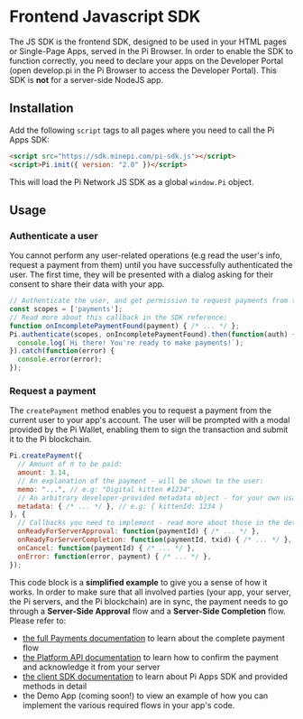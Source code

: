 
# Frontend Javascript SDK
The JS SDK is the frontend SDK, designed to be used in your HTML pages or Single-Page Apps, served in the Pi Browser.
In order to enable the SDK to function correctly, you need to declare your apps on the Developer Portal (open
develop.pi in the Pi Browser to access the Developer Portal).
This SDK is **not** for a server-side NodeJS app.
## Installation
Add the following `script` tags to all pages where you need to call the Pi Apps SDK:
```html
<script src="https://sdk.minepi.com/pi-sdk.js"></script>
<script>Pi.init({ version: "2.0" })</script>
```
This will load the Pi Network JS SDK as a global `window.Pi` object.
## Usage
### Authenticate a user
You cannot perform any user-related operations (e.g read the user's info, request a payment from them) until you
have successfully authenticated the user. The first time, they will be presented with a dialog asking for
their consent to share their data with your app.
```javascript
// Authenticate the user, and get permission to request payments from them:
const scopes = ['payments'];
// Read more about this callback in the SDK reference:
function onIncompletePaymentFound(payment) { /* ... */ };
Pi.authenticate(scopes, onIncompletePaymentFound).then(function(auth) {
  console.log(`Hi there! You're ready to make payments!`);
}).catch(function(error) {
  console.error(error);
});
```
### Request a payment
The `createPayment` method enables you to request a payment from the current user to your app's account.
The user will be prompted with a modal provided by the Pi Wallet, enabling them to sign the
transaction and submit it to the Pi blockchain.
```javascript
Pi.createPayment({
  // Amount of π to be paid:
  amount: 3.14,
  // An explanation of the payment - will be shown to the user:
  memo: "...", // e.g: "Digital kitten #1234",
  // An arbitrary developer-provided metadata object - for your own usage:
  metadata: { /* ... */ }, // e.g: { kittenId: 1234 }
}, {
  // Callbacks you need to implement - read more about those in the detailed docs linked below:
  onReadyForServerApproval: function(paymentId) { /* ... */ },
  onReadyForServerCompletion: function(paymentId, txid) { /* ... */ },
  onCancel: function(paymentId) { /* ... */ },
  onError: function(error, payment) { /* ... */ },
});
```
This code block is a **simplified example** to give you a sense of how it works.
In order to make sure that all involved parties (your app, your server, the Pi servers, and the Pi blockchain) are in sync,
the payment needs to go through a **Server-Side Approval** flow and a **Server-Side Completion** flow.
Please refer to:
 * [the full Payments documentation](./payments.md) to learn about the complete payment flow
 * [the Platform API documentation](./platform_API.md) to learn how to confirm the payment and acknowledge it from your
   server
 * [the client SDK documentation](./SDK_reference.md) to learn about Pi Apps SDK and provided methods in detail
 * the Demo App (coming soon!) to view an example of how you can implement the various required flows in your app's code.
